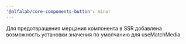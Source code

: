 ```yaml
---
'@alfalab/core-components-button': minor
---
```


Для предотвращения мерцания компонента в SSR добавлена возможность установки значения по умолчанию для useMatchMedia
